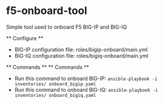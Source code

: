 # f5-onboard-tool
Simple tool used to onboard F5 BIG-IP and BIG-IQ

** Configure **
* BIG-IP configuration file: roles/bigip-onboard/main.yml
* BIG-IQ configuration file: roles/bigiq-onboard/main.yml

** Commands **
** Commands **
* Run this command to onboard BIG-IP: `ansible-playbook -i inventories/ onboard_bigip.yaml`
* Run this command to onboard BIG-IQ: `ansible-playbook -i inventories/ onboard_bigiq.yaml`
